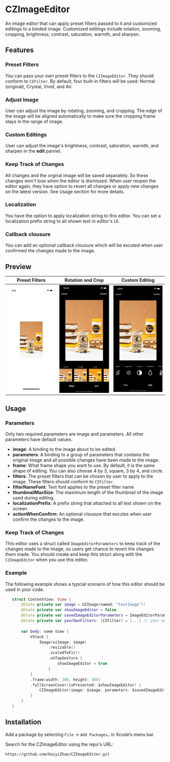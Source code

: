# CZImageEditor

An image editor that can apply preset filters passed to it and customized editings to a binded image. Customized editings include rotation, zooming, cropping, brightness, contrast, saturation, warmth, and sharpen.

## Features

### Preset Filters
You can pass your own preset filters to the `CIImageEditor`. They should conform to `CIFilter`. By default, four built-in filters will be used: Normal (original), Crystal, Vivid, and Air.

### Adjust Image
User can adjust the image by rotating, zooming, and cropping. The edge of the image will be aligned automatically to make sure the cropping frame stays in the range of image.

### Custom Editings
User can adjust the image's brightness, contrast, saturation, warmth, and sharpen in the **edit** pannel.

### Keep Track of Changes
All changes and the orginal image will be saved separately. So these changes won't lose when the editor is dismissed. When user reopen the editor again, they have option to revert all changes or apply new changes on the latest version. See Usage section for more details.

### Localization
You have the option to apply localization string to this editor. You can set a localization prefix string to all shown text in editor's UI. 

### Callback clousure
You can add an optional callback clousure which will be excuted when user confirmed the changes made to the image.


## Preview

   Preset Filters     |         Rotation and Crop      |       Custom Editing       |
:-------------------------:|:-------------------------:|:-------------------------:
![preview1](./previews/preview1.gif)  |  ![preview2](./previews/preview2.gif)  |  ![preview3](./previews/preview3.gif)

## Usage

### Parameters
Only two required parameters are image and parameters. All other parameters have default values.

  * **image**: A binding to the image about to be edited.
  * **parameters**: A binding to a group of parameters that contains the original image and all possible changes have been made to the image.
  * **frame**: What frame shape you want to use. By default, it is the same shape of editing. You can also choose 4 by 3, square, 3 by 4, and circle.
  * **filters**: The preset filters that can be chosen by user to apply to the image. These filters should conform to `CIFilter`.
  * **filterNameFont**: Text font applies to the preset filter name
  * **thumbnailMaxSize**: The maximium length of the thumbnail of the image used during editing.
  * **localizationPrefix**: A prefix string that attached to all text shown on the screen.
  * **actionWhenConfirm**: An optional clousure that excutes when user confirm the changes to the image.

### Keep Track of Changes
This editor uses a struct called `ImageEditorParameters` to keep track of the changes made to the image, so users get chance to revert the changes them made. You should create and keep this struct along with the `CZImageEditor` when you use this editor.

### Example
The following example shows a typcial scenario of how this editor should be used in your code.

```swift
   struct ContentView: View {
       @State private var image = UIImage(named: "testImage")!
       @State private var showImageEditor = false
       @State private var savedImageEditorParameters = ImageEditorParameters()
       @State private var yourOwnFilters: [CIFilter] = [...] // your own preset filters (optional)

       var body: some View {
           VStack {
               Image(uiImage: image)
                   .resizable()
                   .scaledToFit()
                   .onTapGesture {
                       showImageEditor = true
                   }
           }
           .frame(width: 200, height: 300)
           .fullScreenCover(isPresented: $showImageEditor) {
               CZImageEditor(image: $image, parameters: $savedImageEditorParameters, filters: yourOwnFilters)
           }
       }
   }
```
## Installation

Add a package by selecting `File` → `Add Packages…` in Xcode’s menu bar.

Search for the CZImageEditor using the repo's URL:
```console
https://github.com/KaiyiZhao/CZImageEditor.git
```
